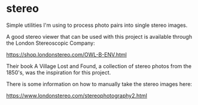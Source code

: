# stereo
Simple utilities I'm using to process photo pairs into single stereo images.

A good stereo viewer that can be used with this project is available through
the London Stereoscopic Company:

https://shop.londonstereo.com/OWL-B-ENV.html

Their book A Village Lost and Found, a collection of stereo photos from the 1850's,
was the inspiration for this project.

There is some information on how to manually take the stereo images here:

https://www.londonstereo.com/stereophotography2.html
